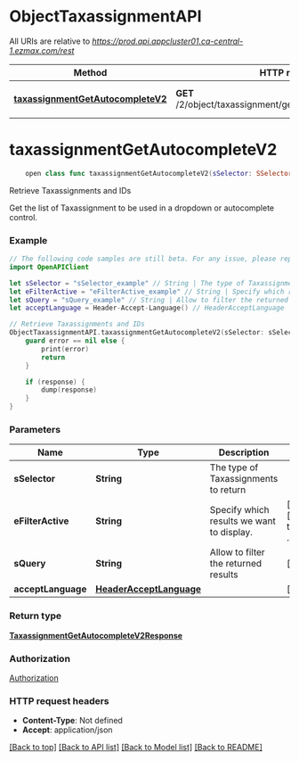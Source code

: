 # ObjectTaxassignmentAPI

All URIs are relative to *https://prod.api.appcluster01.ca-central-1.ezmax.com/rest*

Method | HTTP request | Description
------------- | ------------- | -------------
[**taxassignmentGetAutocompleteV2**](ObjectTaxassignmentAPI.md#taxassignmentgetautocompletev2) | **GET** /2/object/taxassignment/getAutocomplete/{sSelector} | Retrieve Taxassignments and IDs


# **taxassignmentGetAutocompleteV2**
```swift
    open class func taxassignmentGetAutocompleteV2(sSelector: SSelector_taxassignmentGetAutocompleteV2, eFilterActive: EFilterActive_taxassignmentGetAutocompleteV2? = nil, sQuery: String? = nil, acceptLanguage: HeaderAcceptLanguage? = nil, completion: @escaping (_ data: TaxassignmentGetAutocompleteV2Response?, _ error: Error?) -> Void)
```

Retrieve Taxassignments and IDs

Get the list of Taxassignment to be used in a dropdown or autocomplete control.

### Example
```swift
// The following code samples are still beta. For any issue, please report via http://github.com/OpenAPITools/openapi-generator/issues/new
import OpenAPIClient

let sSelector = "sSelector_example" // String | The type of Taxassignments to return
let eFilterActive = "eFilterActive_example" // String | Specify which results we want to display. (optional) (default to .active)
let sQuery = "sQuery_example" // String | Allow to filter the returned results (optional)
let acceptLanguage = Header-Accept-Language() // HeaderAcceptLanguage |  (optional)

// Retrieve Taxassignments and IDs
ObjectTaxassignmentAPI.taxassignmentGetAutocompleteV2(sSelector: sSelector, eFilterActive: eFilterActive, sQuery: sQuery, acceptLanguage: acceptLanguage) { (response, error) in
    guard error == nil else {
        print(error)
        return
    }

    if (response) {
        dump(response)
    }
}
```

### Parameters

Name | Type | Description  | Notes
------------- | ------------- | ------------- | -------------
 **sSelector** | **String** | The type of Taxassignments to return | 
 **eFilterActive** | **String** | Specify which results we want to display. | [optional] [default to .active]
 **sQuery** | **String** | Allow to filter the returned results | [optional] 
 **acceptLanguage** | [**HeaderAcceptLanguage**](.md) |  | [optional] 

### Return type

[**TaxassignmentGetAutocompleteV2Response**](TaxassignmentGetAutocompleteV2Response.md)

### Authorization

[Authorization](../README.md#Authorization)

### HTTP request headers

 - **Content-Type**: Not defined
 - **Accept**: application/json

[[Back to top]](#) [[Back to API list]](../README.md#documentation-for-api-endpoints) [[Back to Model list]](../README.md#documentation-for-models) [[Back to README]](../README.md)

